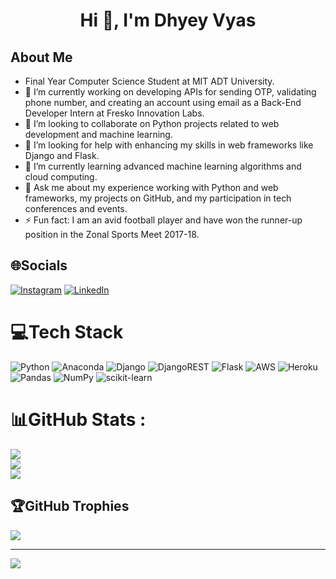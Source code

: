<div align="center">
<h1 align="center"> Hi 👋, I'm Dhyey Vyas </h1>
</div>


## About Me
- Final Year Computer Science Student at MIT ADT University.
- 🔭 I’m currently working on developing APIs for sending OTP, validating phone number, and creating an account using email as a Back-End Developer Intern at Fresko Innovation Labs.
- 👯 I’m looking to collaborate on Python projects related to web development and machine learning.
- 🤝 I’m looking for help with enhancing my skills in web frameworks like Django and Flask.
- 🌱 I’m currently learning advanced machine learning algorithms and cloud computing.
- 💬 Ask me about my experience working with Python and web frameworks, my projects on GitHub, and my participation in tech conferences and events.
- ⚡ Fun fact: I am an avid football player and have won the runner-up position in the Zonal Sports Meet 2017-18.


## 🌐Socials
[![Instagram](https://img.shields.io/badge/Instagram-%23E4405F.svg?logo=Instagram&logoColor=white)](https://instagram.com/_the_eyyy_) [![LinkedIn](https://img.shields.io/badge/LinkedIn-%230077B5.svg?logo=linkedin&logoColor=white)](https://linkedin.com/in/dhyeyv) 

# 💻Tech Stack
![Python](https://img.shields.io/badge/python-3670A0?style=flat&logo=python&logoColor=ffdd54) ![Anaconda](https://img.shields.io/badge/Anaconda-%2344A833.svg?style=flat&logo=anaconda&logoColor=white) ![Django](https://img.shields.io/badge/django-%23092E20.svg?style=flat&logo=django&logoColor=white) ![DjangoREST](https://img.shields.io/badge/DJANGO-REST-ff1709?style=flat&logo=django&logoColor=white&color=ff1709&labelColor=gray) ![Flask](https://img.shields.io/badge/flask-%23000.svg?style=flat&logo=flask&logoColor=white) ![AWS](https://img.shields.io/badge/AWS-%23FF9900.svg?style=flat&logo=amazon-aws&logoColor=white) ![Heroku](https://img.shields.io/badge/heroku-%23430098.svg?style=flat&logo=heroku&logoColor=white) ![Pandas](https://img.shields.io/badge/pandas-%23150458.svg?style=flat&logo=pandas&logoColor=white) ![NumPy](https://img.shields.io/badge/numpy-%23013243.svg?style=flat&logo=numpy&logoColor=white) ![scikit-learn](https://img.shields.io/badge/scikit--learn-%23F7931E.svg?style=flat&logo=scikit-learn&logoColor=white)
# 📊GitHub Stats :
![](https://github-readme-stats.vercel.app/api?username=Dhyey17&theme=dark&hide_border=false&include_all_commits=false&count_private=false)<br/>
![](https://github-readme-streak-stats.herokuapp.com/?user=Dhyey17&theme=dark&hide_border=false)<br/>
![](https://github-readme-stats.vercel.app/api/top-langs/?username=Dhyey17&theme=dark&hide_border=false&include_all_commits=false&count_private=false&layout=compact)

## 🏆GitHub Trophies
![](https://github-trophies.vercel.app/?username=Dhyey17&theme=radical&no-frame=false&no-bg=false&margin-w=4)

---
[![](https://visitcount.itsvg.in/api?id=Dhyey17&icon=0&color=0)](https://visitcount.itsvg.in)


<!---
Dhyey17/Dhyey17 is a ✨ special ✨ repository because its `README.md` (this file) appears on your GitHub profile.
You can click the Preview link to take a look at your changes.
--->
